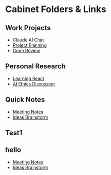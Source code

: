 # Cabinet Folders & Links

## Work Projects
<!-- color: #d1e7dd -->
<!-- open: true -->

- [Claude AI Chat](https://claude.ai/chat/123abc) <!-- platform: claude -->
- [Project Planning](https://chatgpt.com/c/456def) <!-- platform: chatgpt -->
- [Code Review](https://gemini.google.com/prompt/789ghi) <!-- platform: gemini -->

## Personal Research
<!-- color: #cff4fc -->
<!-- open: true -->

- [Learning React](https://claude.ai/chat/xyz789) <!-- platform: claude -->
- [AI Ethics Discussion](https://chatgpt.com/c/abc123) <!-- platform: chatgpt -->

## Quick Notes
<!-- color: #fff3cd -->
<!-- open: true -->

- [Meeting Notes](https://claude.ai/chat/meeting001) <!-- platform: claude -->
- [Ideas Brainstorm](https://gemini.google.com/prompt/ideas001) <!-- platform: gemini -->

## Test1
<!-- color: #ffd8b1 -->
<!-- open: true -->


## hello
<!-- color: #cff4fc -->
<!-- open: true -->

- [Meeting Notes](https://claude.ai/chat/meeting001) <!-- platform: claude -->
- [Ideas Brainstorm](https://gemini.google.com/prompt/ideas001) <!-- platform: gemini -->
